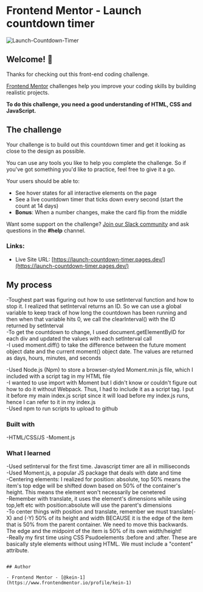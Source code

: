 # Frontend Mentor - Launch countdown timer

![Launch-Countdown-Timer](https://user-images.githubusercontent.com/87039063/190035073-aa5eecaa-511d-436f-aaac-2bde2da8af27.png)

## Welcome! 👋

Thanks for checking out this front-end coding challenge.

[Frontend Mentor](https://www.frontendmentor.io) challenges help you improve your coding skills by building realistic projects.

**To do this challenge, you need a good understanding of HTML, CSS and JavaScript.**

## The challenge

Your challenge is to build out this countdown timer and get it looking as close to the design as possible.

You can use any tools you like to help you complete the challenge. So if you've got something you'd like to practice, feel free to give it a go.

Your users should be able to:

- See hover states for all interactive elements on the page
- See a live countdown timer that ticks down every second (start the count at 14 days)
- **Bonus**: When a number changes, make the card flip from the middle

Want some support on the challenge? [Join our Slack community](https://www.frontendmentor.io/slack) and ask questions in the **#help** channel.


### Links:

- Live Site URL: [https://launch-countdown-timer.pages.dev/](https://launch-countdown-timer.pages.dev/)

## My process

-Toughest part was figuring out how to use setInterval function and how to stop it. I realized that setInterval returns an ID. So we can use a global variable to keep track of how long the countdown has been running and then when that variable hits 0, we call the clearInterval() with the ID returned by setInterval  
-To get the countdown to change, I used document.getElementByID for each div and updated the values with each setInterval call  
-I used moment.diff() to take the difference between the future moment object date and the current moment() object date. The values are returned as days, hours, minutes, and seconds  

-Used Node.js (Npm) to store a browser-styled Moment.min.js file, which I included with a script tag in my HTML file  
-I wanted to use import with Moment but I didn't know or couldn't figure out how to do it without Webpack. Thus, I had to include it as a script tag. I put it before my main index.js script since it will load before my index.js runs, hence I can refer to it in my index.js  
-Used npm to run scripts to upload to github  


### Built with

-HTML/CSS/JS
-Moment.js
### What I learned

-Used setInterval for the first time. Javascript timer are all in milliseconds  
-Used Moment.js, a popular JS package that deals with date and time  
-Centering elements: I realized for position: absolute, top 50% means the item's top edge will be shifted down based on 50% of the container's height. This means the element won't necessarily be cenetered  
-Remember with translate, it uses the element's dimensions while using top,left etc with position:absolute will use the parent's dimensions  
-To center things with position and translate, remember we must translate(-X) and (-Y) 50% of its height and width BECAUSE it is the edge of the item that is 50% from the parent container. We need to move this backwards. The edge and the midpoint of the item is 50% of its own width/height!  
-Really my first time using CSS Psudoelements :before and :after. These are basically style elements without using HTML. We must include a "content" attribute.   

```

## Author

- Frontend Mentor - [@kein-1](https://www.frontendmentor.io/profile/kein-1)
